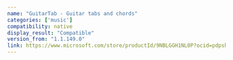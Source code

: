 ```yaml
---
name: "GuitarTab - Guitar tabs and chords"
categories: ['music']
compatibility: native
display_result: "Compatible"
version_from: "1.1.149.0"
link: https://www.microsoft.com/store/productId/9NBLGGH1NL0P?ocid=pdpshare
---
```

